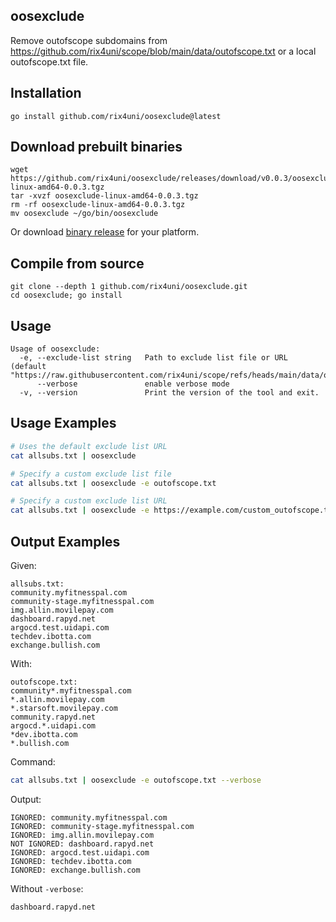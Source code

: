 ## oosexclude
Remove outofscope subdomains from https://github.com/rix4uni/scope/blob/main/data/outofscope.txt or a local outofscope.txt file.

## Installation
```
go install github.com/rix4uni/oosexclude@latest
```

## Download prebuilt binaries
```
wget https://github.com/rix4uni/oosexclude/releases/download/v0.0.3/oosexclude-linux-amd64-0.0.3.tgz
tar -xvzf oosexclude-linux-amd64-0.0.3.tgz
rm -rf oosexclude-linux-amd64-0.0.3.tgz
mv oosexclude ~/go/bin/oosexclude
```
Or download [binary release](https://github.com/rix4uni/oosexclude/releases) for your platform.

## Compile from source
```
git clone --depth 1 github.com/rix4uni/oosexclude.git
cd oosexclude; go install
```

## Usage
```
Usage of oosexclude:
  -e, --exclude-list string   Path to exclude list file or URL (default "https://raw.githubusercontent.com/rix4uni/scope/refs/heads/main/data/outofscope.txt")
      --verbose               enable verbose mode
  -v, --version               Print the version of the tool and exit.
```

## Usage Examples
```bash
# Uses the default exclude list URL
cat allsubs.txt | oosexclude

# Specify a custom exclude list file
cat allsubs.txt | oosexclude -e outofscope.txt

# Specify a custom exclude list URL
cat allsubs.txt | oosexclude -e https://example.com/custom_outofscope.txt
```

## Output Examples

Given:
```
allsubs.txt:
community.myfitnesspal.com
community-stage.myfitnesspal.com
img.allin.movilepay.com
dashboard.rapyd.net
argocd.test.uidapi.com
techdev.ibotta.com
exchange.bullish.com
```

With:
```
outofscope.txt:
community*.myfitnesspal.com
*.allin.movilepay.com
*.starsoft.movilepay.com
community.rapyd.net
argocd.*.uidapi.com
*dev.ibotta.com
*.bullish.com
```

Command:
```sh
cat allsubs.txt | oosexclude -e outofscope.txt --verbose
```

Output:
```
IGNORED: community.myfitnesspal.com
IGNORED: community-stage.myfitnesspal.com
IGNORED: img.allin.movilepay.com
NOT IGNORED: dashboard.rapyd.net
IGNORED: argocd.test.uidapi.com
IGNORED: techdev.ibotta.com
IGNORED: exchange.bullish.com
```

Without `-verbose`:
```
dashboard.rapyd.net
```
